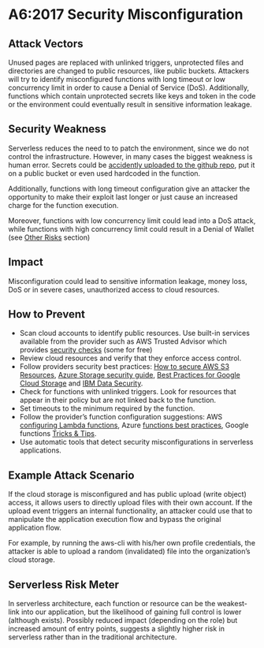 # A6:2017 Security Misconfiguration
## Attack Vectors
Unused pages are replaced with unlinked triggers, unprotected files and directories are changed to public
resources, like public buckets. Attackers will try to identify misconfigured functions with long timeout or low
concurrency limit in order to cause a Denial of Service (DoS). Additionally, functions which contain
unprotected secrets like keys and token in the code or the environment could eventually result in sensitive
information leakage.

## Security Weakness
Serverless reduces the need to to patch the environment, since we do not control the infrastructure.
However, in many cases the biggest weakness is human error. Secrets could be ​[accidently uploaded to the github repo](https://www.forbes.com/sites/runasandvik/2014/01/14/attackers-scrape-github-for-cloud-service-credentials-hijack-account-to-mine-virtual-currency/)​, put it on a public bucket or even used hardcoded in the function.

Additionally, functions with long timeout configuration give an attacker the opportunity to make their exploit
last longer or just cause an increased charge for the function execution.

Moreover, functions with low concurrency limit could lead into a DoS attack, while functions with high
concurrency limit could result in a Denial of Wallet (see ​[Other Risks](internal)​ section)

## Impact
Misconfiguration could lead to sensitive information leakage, money loss, DoS or in severe cases,
unauthorized access to cloud resources.

## How to Prevent
- Scan cloud accounts to identify public resources. Use built-in services available from the provider such as AWS Trusted Advisor which provides ​[security checks​](https://aws.amazon.com/premiumsupport/trustedadvisor/best-practices/#security) (some for free)
- Review cloud resources and verify that they enforce access control.
- Follow providers security best practices: ​[How to secure AWS S3 Resources​](https://aws.amazon.com/premiumsupport/knowledge-center/secure-s3-resources/), ​[Azure Storage security guide​](https://docs.microsoft.com/en-us/azure/storage/common/storage-security-guide), ​[Best Practices for Google Cloud Storage​](https://cloud.google.com/storage/docs/best-practices#security) and ​[IBM Data Security​](https://www.ibm.com/cloud/garage/architectures/securityArchitecture/security-for-data).
- Check for functions with unlinked triggers. Look for resources that appear in their policy but are not linked back to the function.
- Set timeouts to the minimum required by the function.
- Follow the provider’s function configuration suggestions: AWS ​[configuring Lambda functions​](https://docs.aws.amazon.com/lambda/latest/dg/resource-model.html), Azure
[functions best practices](https://docs.microsoft.com/en-us/azure/azure-functions/functions-best-practices), Google functions ​[Tricks & Tips​](https://cloud.google.com/functions/docs/bestpractices/tips).
- Use automatic tools that detect security misconfigurations in serverless applications.

## Example Attack Scenario
If the cloud storage is misconfigured and has public upload (write object) access, it allows users to directly upload files with their own account. If the upload event triggers an internal functionality, an attacker could use that to manipulate the application execution flow and bypass the original application flow.

For example, by running the aws-cli with his/her own profile credentials, the attacker is able to upload a
random (invalidated) file into the organization’s cloud storage.
<image>
<image>
## Serverless Risk Meter
In serverless architecture, each function or resource can be the weakest-link into our application, but the likelihood of gaining full control is lower (although exists). Possibly reduced impact (depending on the role) but increased amount of entry points, suggests a slightly higher risk in serverless rather than in the traditional architecture.